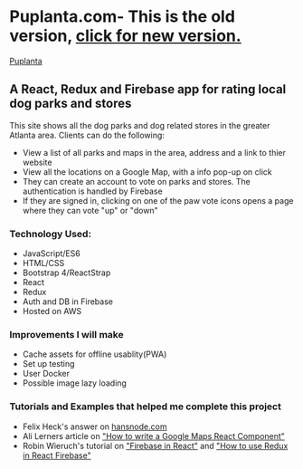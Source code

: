 #  Puplanta.com- This is the old version, [click for new version.](https://github.com/Missarachnid/puplanta3)

[Puplanta](http://puplanta.com/)

##  A React, Redux and Firebase app for rating local dog parks and stores
This site shows all the dog parks and dog related stores in the greater Atlanta area. 
Clients can do the following:
*  View a list of all parks and maps in the area, address and a link to thier website
*  View all the locations on a Google Map, with a info pop-up on click
*  They can create an account to vote on parks and stores. The authentication is handled by Firebase
*  If they are signed in, clicking on one of the paw vote icons opens a page where they can vote "up" or "down"

###  Technology Used:
*  JavaScript/ES6
*  HTML/CSS
*  Bootstrap 4/ReactStrap
*  React
*  Redux
*  Auth and DB in Firebase
*  Hosted on AWS

###  Improvements I will make 
*  Cache assets for offline usablity(PWA)
*  Set up testing
*  User Docker
*  Possible image lazy loading

###  Tutorials and Examples that helped me complete this project
* Felix Heck's answer on [hansnode.com](https://hashnode.com/post/google-maps-api-onclick-on-marker-close-infowindow-of-other-markers-ciou68dw708x33353les71nyi)
*  Ali Lerners article on ["How to write a Google Maps React Component"](https://www.fullstackreact.com/articles/how-to-write-a-google-maps-react-component/#)
*  Robin Wieruch's tutorial on ["Firebase in React"](https://www.robinwieruch.de/complete-firebase-authentication-react-tutorial/) and ["How to use Redux in React Firebase"](https://www.robinwieruch.de/react-firebase-redux-tutorial/)
